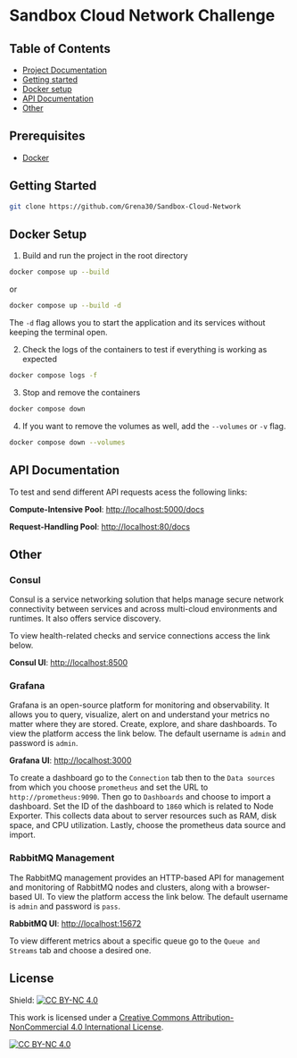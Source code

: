 # Sandbox Cloud Network Challenge

## Table of Contents

- [Project Documentation](./docs/documentation.md)
- [Getting started](#getting-started)
- [Docker setup](#docker-setup)
- [API Documentation](#api-documentation)
- [Other](#other)

## Prerequisites

- [Docker](https://www.docker.com/)

## Getting Started

```bash
git clone https://github.com/Grena30/Sandbox-Cloud-Network
```

## Docker Setup

1. Build and run the project in the root directory

```bash
docker compose up --build
```
or
```bash
docker compose up --build -d
```
The `-d` flag allows you to start the application and its services without keeping the terminal open.

2. Check the logs of the containers to test if everything is working as expected

```bash
docker compose logs -f
```

3. Stop and remove the containers

```bash
docker compose down
```

4. If you want to remove the volumes as well, add the `--volumes` or `-v` flag.

```bash
docker compose down --volumes
```


## API Documentation

To test and send different API requests acess the following links:

**Compute-Intensive Pool**: [http://localhost:5000/docs](http://localhost:5000/docs)

**Request-Handling Pool**: [http://localhost:80/docs](http://localhost:80/docs)

## Other

### Consul

Consul is a service networking solution that helps manage secure network connectivity between services and across multi-cloud environments and runtimes. It also offers service discovery.

To view health-related checks and service connections access the link below.

**Consul UI**: [http://localhost:8500](http://localhost:8500)

### Grafana

Grafana is an open-source platform for monitoring and observability. It allows you to query, visualize, alert on and understand your metrics no matter where they are stored. Create, explore, and share dashboards. To view the platform access the link below. The default username is `admin` and password is `admin`.

**Grafana UI**: [http://localhost:3000](http://localhost:3000)

To create a dashboard go to the `Connection` tab then to the `Data sources` from which you choose `prometheus` and set the URL to `http://prometheus:9090`. Then go to `Dashboards` and choose to import a dashboard. Set the ID of the dashboard to `1860` which is related to Node Exporter. This  collects data about to server resources such as RAM, disk space, and CPU utilization. Lastly, choose the prometheus data source and import.  


### RabbitMQ Management

The RabbitMQ management provides an HTTP-based API for management and monitoring of RabbitMQ nodes and clusters, along with a browser-based UI. To view the platform access the link below. The default username is `admin` and password is `pass`.

**RabbitMQ UI**: [http://localhost:15672](http://localhost:15672)

To view different metrics about a specific queue go to the `Queue and Streams` tab and choose a desired one. 


## License

Shield: [![CC BY-NC 4.0][cc-by-nc-shield]][cc-by-nc]

This work is licensed under a
[Creative Commons Attribution-NonCommercial 4.0 International License][cc-by-nc].

[![CC BY-NC 4.0][cc-by-nc-image]][cc-by-nc]

[cc-by-nc]: https://creativecommons.org/licenses/by-nc/4.0/
[cc-by-nc-image]: https://licensebuttons.net/l/by-nc/4.0/88x31.png
[cc-by-nc-shield]: https://img.shields.io/badge/License-CC%20BY--NC%204.0-lightgrey.svg